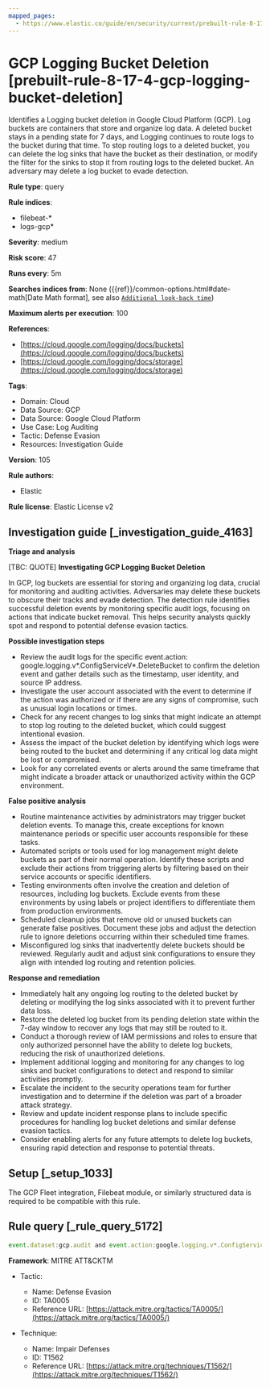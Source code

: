 ```yaml
---
mapped_pages:
  - https://www.elastic.co/guide/en/security/current/prebuilt-rule-8-17-4-gcp-logging-bucket-deletion.html
---
```


# GCP Logging Bucket Deletion [prebuilt-rule-8-17-4-gcp-logging-bucket-deletion]

Identifies a Logging bucket deletion in Google Cloud Platform (GCP). Log buckets are containers that store and organize log data. A deleted bucket stays in a pending state for 7 days, and Logging continues to route logs to the bucket during that time. To stop routing logs to a deleted bucket, you can delete the log sinks that have the bucket as their destination, or modify the filter for the sinks to stop it from routing logs to the deleted bucket. An adversary may delete a log bucket to evade detection.

**Rule type**: query

**Rule indices**:

* filebeat-*
* logs-gcp*

**Severity**: medium

**Risk score**: 47

**Runs every**: 5m

**Searches indices from**: None ({{ref}}/common-options.html#date-math[Date Math format], see also [`Additional look-back time`](docs-content://solutions/security/detect-and-alert/create-detection-rule.md#rule-schedule))

**Maximum alerts per execution**: 100

**References**:

* [https://cloud.google.com/logging/docs/buckets](https://cloud.google.com/logging/docs/buckets)
* [https://cloud.google.com/logging/docs/storage](https://cloud.google.com/logging/docs/storage)

**Tags**:

* Domain: Cloud
* Data Source: GCP
* Data Source: Google Cloud Platform
* Use Case: Log Auditing
* Tactic: Defense Evasion
* Resources: Investigation Guide

**Version**: 105

**Rule authors**:

* Elastic

**Rule license**: Elastic License v2

## Investigation guide [_investigation_guide_4163]

**Triage and analysis**

[TBC: QUOTE]
**Investigating GCP Logging Bucket Deletion**

In GCP, log buckets are essential for storing and organizing log data, crucial for monitoring and auditing activities. Adversaries may delete these buckets to obscure their tracks and evade detection. The detection rule identifies successful deletion events by monitoring specific audit logs, focusing on actions that indicate bucket removal. This helps security analysts quickly spot and respond to potential defense evasion tactics.

**Possible investigation steps**

* Review the audit logs for the specific event.action: google.logging.v*.ConfigServiceV*.DeleteBucket to confirm the deletion event and gather details such as the timestamp, user identity, and source IP address.
* Investigate the user account associated with the event to determine if the action was authorized or if there are any signs of compromise, such as unusual login locations or times.
* Check for any recent changes to log sinks that might indicate an attempt to stop log routing to the deleted bucket, which could suggest intentional evasion.
* Assess the impact of the bucket deletion by identifying which logs were being routed to the bucket and determining if any critical log data might be lost or compromised.
* Look for any correlated events or alerts around the same timeframe that might indicate a broader attack or unauthorized activity within the GCP environment.

**False positive analysis**

* Routine maintenance activities by administrators may trigger bucket deletion events. To manage this, create exceptions for known maintenance periods or specific user accounts responsible for these tasks.
* Automated scripts or tools used for log management might delete buckets as part of their normal operation. Identify these scripts and exclude their actions from triggering alerts by filtering based on their service accounts or specific identifiers.
* Testing environments often involve the creation and deletion of resources, including log buckets. Exclude events from these environments by using labels or project identifiers to differentiate them from production environments.
* Scheduled cleanup jobs that remove old or unused buckets can generate false positives. Document these jobs and adjust the detection rule to ignore deletions occurring within their scheduled time frames.
* Misconfigured log sinks that inadvertently delete buckets should be reviewed. Regularly audit and adjust sink configurations to ensure they align with intended log routing and retention policies.

**Response and remediation**

* Immediately halt any ongoing log routing to the deleted bucket by deleting or modifying the log sinks associated with it to prevent further data loss.
* Restore the deleted log bucket from its pending deletion state within the 7-day window to recover any logs that may still be routed to it.
* Conduct a thorough review of IAM permissions and roles to ensure that only authorized personnel have the ability to delete log buckets, reducing the risk of unauthorized deletions.
* Implement additional logging and monitoring for any changes to log sinks and bucket configurations to detect and respond to similar activities promptly.
* Escalate the incident to the security operations team for further investigation and to determine if the deletion was part of a broader attack strategy.
* Review and update incident response plans to include specific procedures for handling log bucket deletions and similar defense evasion tactics.
* Consider enabling alerts for any future attempts to delete log buckets, ensuring rapid detection and response to potential threats.


## Setup [_setup_1033]

The GCP Fleet integration, Filebeat module, or similarly structured data is required to be compatible with this rule.


## Rule query [_rule_query_5172]

```js
event.dataset:gcp.audit and event.action:google.logging.v*.ConfigServiceV*.DeleteBucket and event.outcome:success
```

**Framework**: MITRE ATT&CKTM

* Tactic:

    * Name: Defense Evasion
    * ID: TA0005
    * Reference URL: [https://attack.mitre.org/tactics/TA0005/](https://attack.mitre.org/tactics/TA0005/)

* Technique:

    * Name: Impair Defenses
    * ID: T1562
    * Reference URL: [https://attack.mitre.org/techniques/T1562/](https://attack.mitre.org/techniques/T1562/)



